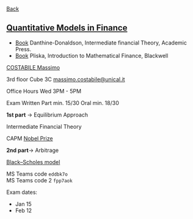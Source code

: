 
[Back](../Index.md)

## [Quantitative Models in Finance](https://www.unical.it/storage/cds/20540/activities/114294/)

- [Book](<Books/Intermediate Financial Theory (2014) Academic Press.pdf>) Danthine-Donaldson, Intermediate financial Theory, Academic Press.
- [Book](<Books/Introduction to Mathematical Finance 1997.pdf>) Pliska, Introduction to Mathematical Finance, Blackwell

[COSTABILE Massimo](https://www.unical.it/storage/addressbook/gAAAAABlEA7TyRBvh1xTWpCCNHq5bLKyvrKFzjy3rN81-VCMMatYcOtr4UNWt4eM_kjAT7b7jTFJxFPcTMk3bHdg0T1vj-TbPg==/)

3rd floor Cube 3C
massimo.costabile@unical.it

Office Hours Wed 3PM - 5PM

Exam
Written Part min. 15/30
Oral min. 18/30

**1st part** -> Equilibrium Approach

Intermediate Financial Theory

CAPM [Nobel Prize](<https://www.nobelprize.org/prizes/economic-sciences/1990/press-release/>)

**2nd part**-> Arbitrage

[Black–Scholes model](<https://en.wikipedia.org/wiki/Black%E2%80%93Scholes_model>)

MS Teams code ```eddbk7o```  
MS Teams code 2 ```fpp7aok```

Exam dates:  

- Jan 15
- Feb 12
